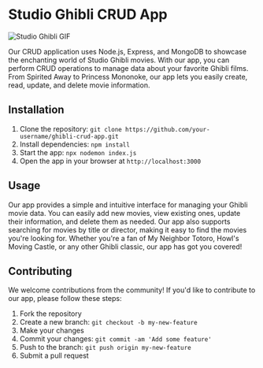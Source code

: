 <!DOCTYPE html>
<html>
  <head>
  </head>
  <body>
    <h1>Studio Ghibli CRUD App</h1>
    <img src="https://www.ghibli.jp/gallery/chihiro045.jpg" alt="Studio Ghibli GIF">
    <p>Our CRUD application uses Node.js, Express, and MongoDB to showcase the enchanting world of Studio Ghibli movies. With our app, you can perform CRUD operations to manage data about your favorite Ghibli films. From Spirited Away to Princess Mononoke, our app lets you easily create, read, update, and delete movie information.</p>
    <h2>Installation</h2>
    <ol>
      <li>Clone the repository: <code>git clone https://github.com/your-username/ghibli-crud-app.git</code></li>
      <li>Install dependencies: <code>npm install</code></li>
      <li>Start the app: <code>npx nodemon index.js</code></li>
      <li>Open the app in your browser at <code>http://localhost:3000</code></li>
    </ol>
    <h2>Usage</h2>
    <p>Our app provides a simple and intuitive interface for managing your Ghibli movie data. You can easily add new movies, view existing ones, update their information, and delete them as needed. Our app also supports searching for movies by title or director, making it easy to find the movies you're looking for. Whether you're a fan of My Neighbor Totoro, Howl's Moving Castle, or any other Ghibli classic, our app has got you covered!</p>
    <h2>Contributing</h2>
    <p>We welcome contributions from the community! If you'd like to contribute to our app, please follow these steps:</p>
    <ol>
      <li>Fork the repository</li>
      <li>Create a new branch: <code>git checkout -b my-new-feature</code></li>
      <li>Make your changes</li>
      <li>Commit your changes: <code>git commit -am 'Add some feature'</code></li>
      <li>Push to the branch: <code>git push origin my-new-feature</code></li>
      <li>Submit a pull request</li>
    </ol>

  </body>
</html>
